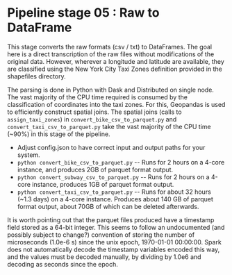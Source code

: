 # Pipeline stage 05 : Raw to DataFrame 

This stage converts the raw formats (csv / txt) to DataFrames. The goal here
is a direct transcription of the raw files without modifications of the 
original data. However, wherever a longitude and latitude are available, they
are classified using the New York City Taxi Zones definition provided in the 
shapefiles directory. 

The parsing is done in Python with Dask and Distributed on single node. The
vast majority of the CPU time required is consumed by the classification of 
coordinates into the taxi zones. For this, Geopandas is used to efficiently 
construct spatial joins. The spatial joins (calls to `assign_taxi_zones`) in 
`convert_bike_csv_to_parquet.py` and `convert_taxi_csv_to_parquet.py` take the 
vast majority of the CPU time (~90%) in this stage of the pipeline. 

- Adjust config.json to have correct input and output paths for your system.
- `python convert_bike_csv_to_parquet.py` -- Runs for 2 hours on a 4-core 
   instance, and produces 2GB of parquet format output.
- `python convert_subway_csv_to_parquet.py` -- Runs for 2 hours on a 4-core 
   instance, produces 1GB of parquet format output.
- `python convert_taxi_csv_to_parquet.py` -- Runs for about 32 hours (~1.3 
   days) on a 4-core instance. Produces about 140 GB of parquet format output, 
   about 70GB of which can be deleted afterwards.

It is worth pointing out that the parquet files produced have a timestamp
field stored as a 64-bit integer. This seems to follow an undocumented (and
possibly subject to change?) convention of storing the number of microseconds
(1.0e-6 s) since the unix epoch, 1970-01-01 00:00:00. Spark does not
automatically decode the timestamp variables encoded this way, and the values
must be decoded manually, by dividing by 1.0e6 and decoding as seconds since
the epoch.
